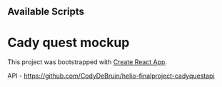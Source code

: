 ## Available Scripts

# Cady quest mockup 

This project was bootstrapped with [Create React App](https://github.com/facebook/create-react-app).


API - https://github.com/CodyDeBruin/helio-finalproject-cadyquestapi
